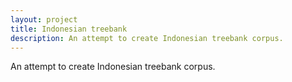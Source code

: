 ```yaml
---
layout: project
title: Indonesian treebank
description: An attempt to create Indonesian treebank corpus.
---
```


An attempt to create Indonesian treebank corpus.
